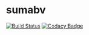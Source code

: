 # sumabv
[![Build Status](https://travis-ci.org/bvsuma/suma.svg?branch=master)](https://travis-ci.org/bvsuma/suma)
[![Codacy Badge](https://api.codacy.com/project/badge/Grade/6b26e2ab6f7e4d0da33f167314970b1d)](https://www.codacy.com/app/bvsuma/suma?utm_source=github.com&amp;utm_medium=referral&amp;utm_content=bvsuma/suma&amp;utm_campaign=Badge_Grade)
